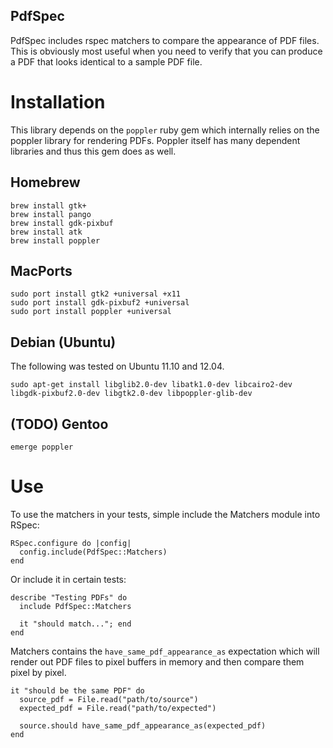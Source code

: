 PdfSpec
-------

PdfSpec includes rspec matchers to compare the appearance of PDF files.
This is obviously most useful when you need to verify that you can produce
a PDF that looks identical to a sample PDF file.

# Installation

This library depends on the `poppler` ruby gem which internally relies on
the poppler library for rendering PDFs. Poppler itself has many dependent
libraries and thus this gem does as well.

## Homebrew

    brew install gtk+
    brew install pango
    brew install gdk-pixbuf
    brew install atk
    brew install poppler

## MacPorts
    sudo port install gtk2 +universal +x11
    sudo port install gdk-pixbuf2 +universal
    sudo port install poppler +universal

## Debian (Ubuntu)

The following was tested on Ubuntu 11.10 and 12.04.

    sudo apt-get install libglib2.0-dev libatk1.0-dev libcairo2-dev libgdk-pixbuf2.0-dev libgtk2.0-dev libpoppler-glib-dev

## (TODO) Gentoo

    emerge poppler

# Use

To use the matchers in your tests, simple include the Matchers module into RSpec:

    RSpec.configure do |config|
      config.include(PdfSpec::Matchers)
    end

Or include it in certain tests:

    describe "Testing PDFs" do
      include PdfSpec::Matchers

      it "should match..."; end
    end

Matchers contains the `have_same_pdf_appearance_as` expectation which will render
out PDF files to pixel buffers in memory and then compare them pixel by pixel.


    it "should be the same PDF" do
      source_pdf = File.read("path/to/source")
      expected_pdf = File.read("path/to/expected")

      source.should have_same_pdf_appearance_as(expected_pdf)
    end

